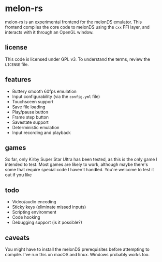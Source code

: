 # melon-rs

melon-rs is an experimental frontend for the melonDS emulator. This frontend compiles the core code to melonDS using the `cxx` FFI layer, and interacts with it through an OpenGL window.

## license

This code is licensed under GPL v3. To understand the terms, review the `LICENSE` file.

## features

- Buttery smooth 60fps emulation
- Input configurability (via the `config.yml` file)
- Touchsceen support
- Save file loading
- Play/pause button
- Frame step button
- Savestate support
- Deterministic emulation
- Input recording and playback

## games

So far, only Kirby Super Star Ultra has been tested, as this is the only game I intended to test. Most games are likely to work, although maybe there's some that require special code I haven't handled. You're welcome to test it out if you like

## todo

- Video/audio encoding
- Sticky keys (eliminate missed inputs)
- Scripting environment
- Code hooking
- Debugging support (is it possible?)

## caveats

You might have to install the melonDS prerequisites before attempting to compile. I've run this on macOS and linux. Windows probably works too.

